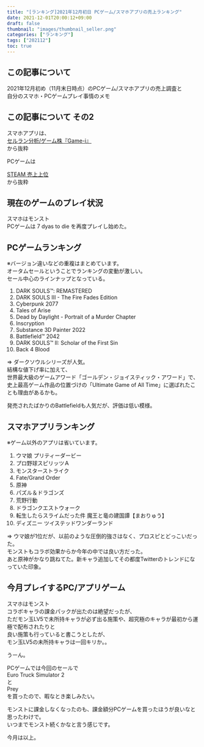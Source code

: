```yaml
---
title: "[ランキング]2021年12月初日 PCゲーム/スマホアプリの売上ランキング"
date: 2021-12-01T20:00:12+09:00
draft: false
thumbnail: "images/thumbnail_seller.png"
categories: ["ランキング"]
tags: ["202112"]
toc: true
---
```


## この記事について
2021年12月初め（11月末日時点）のPCゲーム/スマホアプリの売上調査と  
自分のスマホ・PCゲームプレイ事情のメモ  


## この記事について その2
スマホアプリは、  
[セルラン分析/ゲーム株『Game-i』](https://game-i.daa.jp/)  
から抜粋  
  
PCゲームは  

[STEAM 売上上位](https://store.steampowered.com/)  
から抜粋  
  


## 現在のゲームのプレイ状況
スマホはモンスト  
PCゲームは 7 dyas to die を再度プレイし始めた。  
  

## PCゲームランキング
※バージョン違いなどの重複はまとめています。  
オータムセールということでランキングの変動が激しい。  
セール中心のラインナップとなっている。  

 1. DARK SOULS™: REMASTERED
 2. DARK SOULS III - The Fire Fades Edition
 3. Cyberpunk 2077
 4. Tales of Arise
 5. Dead by Daylight - Portrait of a Murder Chapter
 6. Inscryption
 7. Substance 3D Painter 2022
 8. Battlefield™ 2042
 9. DARK SOULS™ II: Scholar of the First Sin
10. Back 4 Blood
  
=> ダークソウルシリーズが人気。  
結構な値下げ率に加えて、  
世界最大級のゲームアワード「ゴールデン・ジョイスティック・アワード」で、  
史上最高ゲーム作品の位置づけの「Ultimate Game of All Time」に選ばれたことも理由があるかも。  
  
発売されたばかりのBattlefieldも人気だが、評価は低い模様。  
  

## スマホアプリランキング
※ゲーム以外のアプリは省いています。  
 1. ウマ娘 プリティーダービー
 2. プロ野球スピリッツＡ
 3. モンスターストライク
 4. Fate/Grand Order
 5. 原神
 6. パズル＆ドラゴンズ
 7. 荒野行動
 8. ドラゴンクエストウォーク
 9. 転生したらスライムだった件 魔王と竜の建国譚【まおりゅう】
10. ディズニー ツイステッドワンダーランド
  
=> ウマ娘が1位だが、以前のような圧倒的強さはなく、プロスピとどっこいだった。  
モンストもコラボ効果からか今年の中では良い方だった。  
あと原神がかなり跳ねてた。新キャラ追加してその都度Twitterのトレンドになっていた印象。  
  


## 今月プレイするPC/アプリゲーム
スマホはモンスト  
コラボキャラの課金パックが出たのは絶望だったが、  
ただモン玉LV5で未所持キャラが必ず出る施策や、超究極のキャラが最初から運極で配布されたりと  
良い施策も行っていると書こうとしたが、  
モン玉LV5の未所持キャラは一回キリか。。  
  
うーん。  
  
PCゲームでは今回のセールで  
Euro Truck Simulator 2  
と  
Prey  
を買ったので、暇なとき楽しみたい。  
  
モンストに課金しなくなったのも、課金額分PCゲームを買ったほうが良いなと思ったわけで。  
いつまでモンスト続くかなと言う感じです。  

  
今月は以上。  